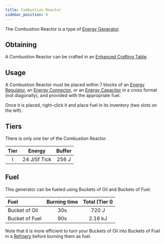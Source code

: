 ```yaml
---
title: Combustion Reactor
sidebar_position: 6
---
```


The Combustion Reactor is a type of [Energy Generator](../Electric-Machines.md#energy-generation).

## Obtaining

A Combustion Reactor can be crafted in an [Enhanced Crafting Table](../../Basic-Machines/Enhanced-Crafting-Table.md).

## Usage

A Combustion Reactor must be placed within 7 blocks of an [Energy Regulator](../Energy-Management/Energy-Regulator.md), an [Energy Connector](../Energy-Management/Energy-Connector.md), or an [Energy Capacitor](../Energy-Management/Energy-Capacitors.md) in a cross format (not diagonally), and provided with the appropriate fuel.

Once it is placed, right-click it and place fuel in its inventory (two slots on the left).

## Tiers

There is only one tier of the Combustion Reactor.

| Tier |    Energy    | Buffer |
| :--: | :----------: | :----: |
| I    | 24 J/Sf Tick | 256 J  |

## Fuel

This generator can be fueled using Buckets of Oil and Buckets of Fuel.

| Fuel           | Burning time | Total (Tier I) |
| :------------- | :----------: | :------------: |
| Bucket of Oil  | 30s          | 720 J          |
| Bucket of Fuel | 90s          | 2.16 kJ        |

Note that it is more efficient to turn your Buckets of Oil into Buckets of Fuel in a [Refinery](../Machines/Refinery.md) before burning them as fuel.

